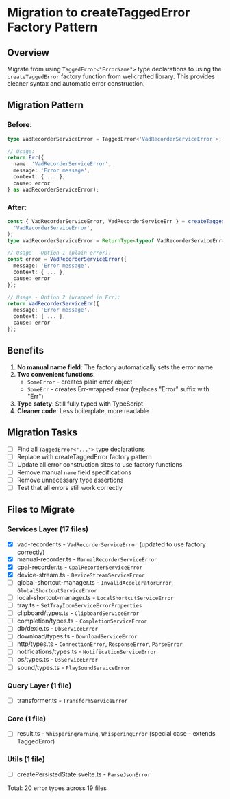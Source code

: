 # Migration to createTaggedError Factory Pattern

## Overview
Migrate from using `TaggedError<"ErrorName">` type declarations to using the `createTaggedError` factory function from wellcrafted library. This provides cleaner syntax and automatic error construction.

## Migration Pattern

### Before:
```typescript
type VadRecorderServiceError = TaggedError<'VadRecorderServiceError'>;

// Usage:
return Err({
  name: 'VadRecorderServiceError',
  message: 'Error message',
  context: { ... },
  cause: error
} as VadRecorderServiceError);
```

### After:
```typescript
const { VadRecorderServiceError, VadRecorderServiceErr } = createTaggedError(
  'VadRecorderServiceError',
);
type VadRecorderServiceError = ReturnType<typeof VadRecorderServiceErr>;

// Usage - Option 1 (plain error):
const error = VadRecorderServiceError({
  message: 'Error message',
  context: { ... },
  cause: error
});

// Usage - Option 2 (wrapped in Err):
return VadRecorderServiceErr({
  message: 'Error message', 
  context: { ... },
  cause: error
});
```

## Benefits
1. **No manual name field**: The factory automatically sets the error name
2. **Two convenient functions**: 
   - `SomeError` - creates plain error object
   - `SomeErr` - creates Err-wrapped error (replaces "Error" suffix with "Err")
3. **Type safety**: Still fully typed with TypeScript
4. **Cleaner code**: Less boilerplate, more readable

## Migration Tasks

- [ ] Find all `TaggedError<"...">` type declarations
- [ ] Replace with createTaggedError factory pattern
- [ ] Update all error construction sites to use factory functions
- [ ] Remove manual `name` field specifications
- [ ] Remove unnecessary type assertions
- [ ] Test that all errors still work correctly

## Files to Migrate

### Services Layer (17 files)
- [x] vad-recorder.ts - `VadRecorderServiceError` (updated to use factory correctly)
- [x] manual-recorder.ts - `ManualRecorderServiceError`
- [x] cpal-recorder.ts - `CpalRecorderServiceError`
- [x] device-stream.ts - `DeviceStreamServiceError`
- [ ] global-shortcut-manager.ts - `InvalidAcceleratorError`, `GlobalShortcutServiceError`
- [ ] local-shortcut-manager.ts - `LocalShortcutServiceError`
- [ ] tray.ts - `SetTrayIconServiceErrorProperties`
- [ ] clipboard/types.ts - `ClipboardServiceError`
- [ ] completion/types.ts - `CompletionServiceError`
- [ ] db/dexie.ts - `DbServiceError`
- [ ] download/types.ts - `DownloadServiceError`
- [ ] http/types.ts - `ConnectionError`, `ResponseError`, `ParseError`
- [ ] notifications/types.ts - `NotificationServiceError`
- [ ] os/types.ts - `OsServiceError`
- [ ] sound/types.ts - `PlaySoundServiceError`

### Query Layer (1 file)
- [ ] transformer.ts - `TransformServiceError`

### Core (1 file)
- [ ] result.ts - `WhisperingWarning`, `WhisperingError` (special case - extends TaggedError)

### Utils (1 file)
- [ ] createPersistedState.svelte.ts - `ParseJsonError`

Total: 20 error types across 19 files